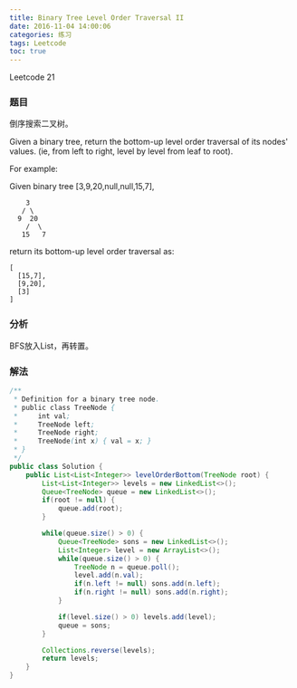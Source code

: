 ```yaml
---
title: Binary Tree Level Order Traversal II
date: 2016-11-04 14:00:06
categories: 练习
tags: Leetcode
toc: true
---
```


Leetcode 21

### 题目

倒序搜索二叉树。

Given a binary tree, return the bottom-up level order traversal of its nodes' values. (ie, from left to right, level by level from leaf to root).

For example:

Given binary tree [3,9,20,null,null,15,7],

```
    3
   / \
  9  20
    /  \
   15   7
```

return its bottom-up level order traversal as:

```
[
  [15,7],
  [9,20],
  [3]
]
```

### 分析

BFS放入List，再转置。

### 解法

```java
/**
 * Definition for a binary tree node.
 * public class TreeNode {
 *     int val;
 *     TreeNode left;
 *     TreeNode right;
 *     TreeNode(int x) { val = x; }
 * }
 */
public class Solution {
    public List<List<Integer>> levelOrderBottom(TreeNode root) {
        List<List<Integer>> levels = new LinkedList<>();
        Queue<TreeNode> queue = new LinkedList<>();
        if(root != null) {
            queue.add(root);
        }

        while(queue.size() > 0) {
            Queue<TreeNode> sons = new LinkedList<>();
            List<Integer> level = new ArrayList<>();
            while(queue.size() > 0) {
                TreeNode n = queue.poll();
                level.add(n.val);
                if(n.left != null) sons.add(n.left);
                if(n.right != null) sons.add(n.right);
            }

            if(level.size() > 0) levels.add(level);
            queue = sons;
        }

        Collections.reverse(levels);
        return levels;
    }
}
```